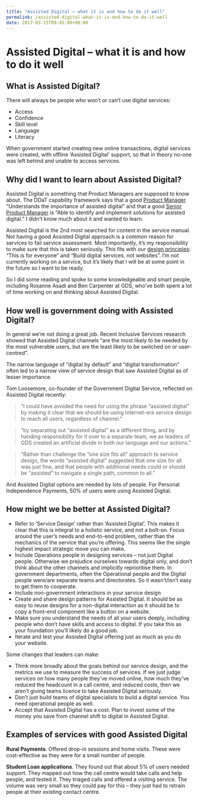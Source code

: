 ```yaml
---
title: "Assisted Digital – what it is and how to do it well"
permalink: /assisted-digital-what-it-is-and-how-to-do-it-well
date: 2017-03-15T09:45:00+00:00
---
```


# Assisted Digital – what it is and how to do it well

## What is Assisted Digital?

There will always be people who won’t or can’t use digital services:

- Access
- Confidence
- Skill level
- Language
- Literacy

When government started creating new online transactions, digital services were created, with offline ‘Assisted Digital’ support, so that in theory no-one was left behind and unable to access services.

## Why did I want to learn about Assisted Digital?

Assisted Digital is something that Product Managers are supposed to know about. The DDaT capability framework says that a good [Product Manager](https://www.gov.uk/government/publications/product-manager-skills-they-need/product-manager-skills-they-need) “Understands the importance of assisted digital” and that a good [Senior Product Manager](https://www.gov.uk/government/publications/senior-product-manager-skills-they-need/senior-product-manager-skills-they-need) is “Able to identify and implement solutions for assisted digital.” I didn’t know much about it and wanted to learn.

Assisted Digital is the 2nd most searched for content in the service manual. Not having a good Assisted Digital approach is a common reason for services to fail service assessment. Most importantly, it’s my responsibility to make sure that this is taken seriously. This fits with our [design principles](https://www.gov.uk/guidance/government-design-principles): “This is for everyone” and “Build digital services, not websites”. I’m not currently working on a service, but it’s likely that I will be at some point in the future so I want to be ready.

So I did some reading and spoke to some knowledgeable and smart people, including Roxanne Asadi and Ben Carpenter at GDS, who’ve both spent a lot of time working on and thinking about Assisted Digital.

## How well is government doing with Assisted Digital?

In general we’re not doing a great job. Recent Inclusive Services research showed that Assisted Digital channels “are the most likely to be needed by the most vulnerable users, but are the least likely to be switched on or user-centred”.

The narrow language of “digital by default” and “digital transformation” often led to a narrow view of service design that saw Assisted Digital as of lesser importance.

Tom Loosemore, co-founder of the Government Digital Service, reflected on Assisted Digital recently:

> “I could have avoided the need for using the phrase “assisted digital” by making it clear that we should be using Internet-era service design to reach all users, regardless of channel.”

> “by separating out “assisted digital” as a different thing, and by handing responsibility for it over to a separate team, we as leaders of GDS created an artificial divide in both our language and our actions.”

> “Rather than challenge the “one size fits all” approach to service design, the words “assisted digital” suggested that one size for all was just fine, and that people with additional needs could or should be “assisted” to navigate a single path, common to all.”

And Assisted Digital options are needed by lots of people. For Personal Independence Payments, 50% of users were using Assisted Digital.

## How might we be better at Assisted Digital?

- Refer to ‘Service Design’ rather than ‘Assisted Digital’. This makes it clear that this is integral to a holistic service, and not a bolt-on. Focus around the user’s needs and end-to-end problem, rather than the mechanics of the service that you’re offering. This seems like the single highest impact strategic move you can make.
- Include Operations people in designing services – not just Digital people. Otherwise we prejudice ourselves towards digital only, and don’t think about the other channels and implicitly reprioritise them. In government departments, often the Operational people and the Digital people were/are separate teams and directorates. So it wasn’t/isn’t easy to get them to cooperate.
- Include non-government interactions in your service design
- Create and share design patterns for Assisted Digital. It should be as easy to reuse designs for a non-digital interaction as it should be to copy a front-end component like a button on a website.
- Make sure you understand the needs of all your users deeply, including people who don’t have skills and access to digital. If you take this as your foundation you’ll likely do a good job.
- Iterate and test your Assisted Digital offering just as much as you do your website.

Some changes that leaders can make:

- Think more broadly about the goals behind our service design, and the metrics we use to measure the success of services. If we just judge services on how many people they’ve moved online, how much they’ve reduced the headcount in a call centre, and reduced costs, then we aren’t giving teams licence to take Assisted Digital seriously.
- Don’t just build teams of digital specialists to build a digital service. You need operational people as well.
- Accept that Assisted Digital has a cost. Plan to invest some of the money you save from channel shift to digital in Assisted Digital.

## Examples of services with good Assisted Digital

**Rural Payments**. Offered drop-in sessions and home visits. These were cost-effective as they were for a small number of people.

**Student Loan applications**. They found out that about 5% of users needed support. They mapped out how the call centre would take calls and help people, and tested it. They triaged calls and offered a visiting service. The volume was very small so they could pay for this – they just had to retrain people at their existing contact centre.